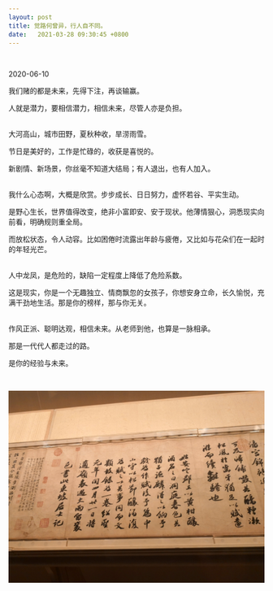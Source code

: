 ```yaml
---
layout: post
title: 觉路何曾异，行人自不同。
date:   2021-03-28 09:30:45 +0800
---
```

<br />

2020-06-10

我们赌的都是未来，先得下注，再谈输赢。

人就是潜力，要相信潜力，相信未来，尽管人亦是负担。
<br />
<br />

大河高山，城市田野，夏秋种收，旱涝雨雪。

节日是美好的，工作是忙碌的，收获是喜悦的。

新剧情、新场景，你丝毫不知道大结局；有人退出，也有人加入。
<br />
<br />

我什么心态啊，大概是欣赏。步步成长、日日努力，虚怀若谷、平实生动。

是野心生长，世界值得改变，绝非小富即安、安于现状。他薄情狠心，洞悉现实向前看，明确规则重全局。

而放松状态，令人动容。比如困倦时流露出年龄与疲倦，又比如与花朵们在一起时的年轻光芒。
<br />
<br />

人中龙凤，是危险的，缺陷一定程度上降低了危险系数。

这是现实，你是一个无趣独立、情商飘忽的女孩子，你想安身立命，长久愉悦，充满干劲地生活。那是你的榜样，那与你无关。
<br />
<br />

作风正派、聪明达观，相信未来。从老师到他，也算是一脉相承。

那是一代代人都走过的路。

是你的经验与未来。

<br />

![Sushi](/images/Sushi.jpg)

